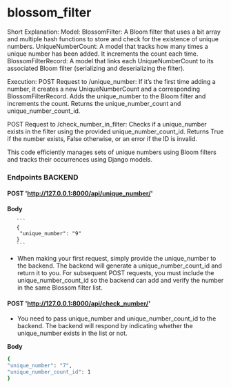 # blossom_filter

Short Explanation:
Model:
BlossomFilter: A Bloom filter that uses a bit array and multiple hash functions to store and check for the existence of unique numbers.
UniqueNumberCount: A model that tracks how many times a unique number has been added. It increments the count each time.
BlossomFilterRecord: A model that links each UniqueNumberCount to its associated Bloom filter (serializing and deserializing the filter).

Execution:
POST Request to /unique_number:
If it’s the first time adding a number, it creates a new UniqueNumberCount and a corresponding BlossomFilterRecord.
Adds the unique_number to the Bloom filter and increments the count.
Returns the unique_number_count and unique_number_count_id.

POST Request to /check_number_in_filter:
Checks if a unique_number exists in the filter using the provided unique_number_count_id.
Returns True if the number exists, False otherwise, or an error if the ID is invalid.



This code efficiently manages sets of unique numbers using Bloom filters and tracks their occurrences using Django models.


### Endpoints BACKEND

  #### **POST** 'http://127.0.0.1:8000/api/unique_number/' 
  **Body**

       ```
       {
        "unique_number": "9"
       }
       ```
  - When making your first request, simply provide the unique_number to the backend. The backend will generate a unique_number_count_id and return it to you. For subsequent POST requests, you must include the unique_number_count_id so the backend can add and verify the number in the same Blossom filter list.
  
  #### **POST** 'http://127.0.0.1:8000/api/check_number/' 
  - You need to pass unique_number and unique_number_count_id to the backend. The backend will respond by indicating whether the unique_number exists in the list or not.
  
  **Body**

  ```bash
  {
  "unique_number": "7",
  "unique_number_count_id": 1
  }

  ```


